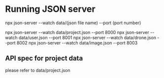 # Running JSON server

npx json-server --watch data/(json file name) --port (port number)

npx json-server --watch data/project.json --port 8000
npx json-server --watch data/user.json --port 8001
npx json-server --watch data/drone.json --port 8002
npx json-server --watch data/image.json --port 8003

## API spec for project data

please refer to data/project.json
